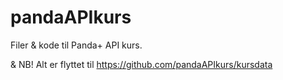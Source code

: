 # pandaAPIkurs
Filer &amp; kode til Panda+ API kurs.

&amp; NB! Alt er flyttet til https://github.com/pandaAPIkurs/kursdata

